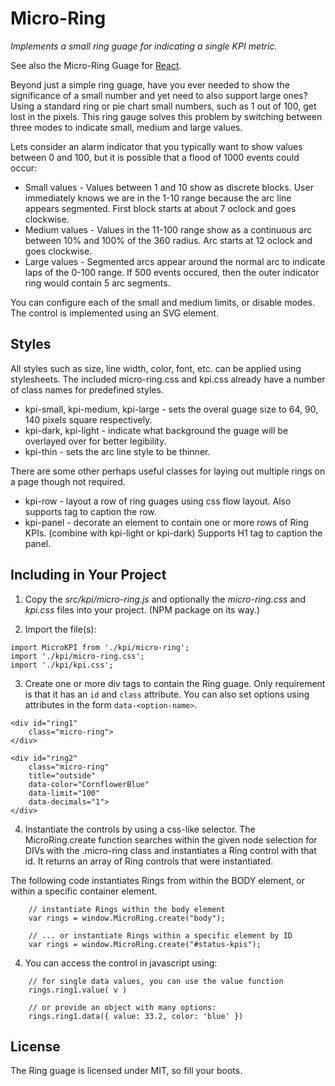 # Micro-Ring

*Implements a small ring guage for indicating a single KPI metric.*

See also the Micro-Ring Guage for [React](https://github.com/guru-florida/micro-ring-react).

Beyond just a simple ring guage, have you ever needed to show the significance of a small number
and yet need to also support large ones? Using a standard ring or pie chart small numbers,
such as 1 out of 100, get lost in the pixels. This ring gauge solves this problem by
switching between three modes to indicate small, medium and large values.

Lets consider an alarm indicator that you typically want to show values between 0 and 100, but
it is possible that a flood of 1000 events could occur:
* Small values - Values between 1 and 10 show as discrete blocks. User immediately knows we are
in the 1-10 range because the arc line appears segmented. First block starts at about 7 oclock
and goes clockwise.
* Medium values - Values in the 11-100 range show as a continuous arc between 10% and 100% of 
the 360 radius. Arc starts at 12 oclock and goes clockwise.
* Large values - Segmented arcs appear around the normal arc to indicate laps of the 0-100 range.
If 500 events occured, then the outer indicator ring would contain 5 arc segments.

You can configure each of the small and medium limits, or disable modes. The control is implemented
using an SVG element.

## Styles

All styles such as size, line width, color, font, etc. can be applied using stylesheets. The included
micro-ring.css and kpi.css already have a number of class names for predefined styles.

* kpi-small, kpi-medium, kpi-large - sets the overal guage size to 64, 90, 140 pixels square respectively.
* kpi-dark, kpi-light - indicate what background the guage will be overlayed over for better legibility.
* kpi-thin - sets the arc line style to be thinner.

There are some other perhaps useful classes for laying out multiple rings on a page though not required.

* kpi-row - layout a row of ring guages using css flow layout. Also supports <label> tag to caption the row.
* kpi-panel - decorate an element to contain one or more rows of Ring KPIs. (combine with kpi-light or kpi-dark)
Supports H1 tag to caption the panel. 

## Including in Your Project

1. Copy the _src/kpi/micro-ring.js_ and optionally the _micro-ring.css_ and _kpi.css_ files into your project.
(NPM package on its way.)

2. Import the file(s):
```
import MicroKPI from './kpi/micro-ring';
import './kpi/micro-ring.css';
import './kpi/kpi.css';
```

3. Create one or more div tags to contain the Ring guage. Only requirement is that it has
an `id` and `class` attribute. You can also set options using attributes in the form `data-<option-name>`.

```
<div id="ring1"
    class="micro-ring">
</div>

<div id="ring2" 
    class="micro-ring" 
    title="outside" 
    data-color="CornflowerBlue" 
    data-limit="100" 
    data-decimals="1">
</div>
```
4. Instantiate the controls by using a css-like selector. The MicroRing.create function
searches within the given node selection for DIVs with the .micro-ring class and 
instantiates a Ring control with that id. It returns an array of Ring controls that were 
instantiated.

The following code instantiates Rings from within the BODY element, or within a specific 
container element.
```
    // instantiate Rings within the body element
    var rings = window.MicroRing.create("body");
    
    // ... or instantiate Rings within a specific element by ID
    var rings = window.MicroRing.create("#status-kpis");
```

4. You can access the control in javascript using:
```
    // for single data values, you can use the value function
    rings.ring1.value( v )
    
    // or provide an object with many options:
    rings.ring1.data({ value: 33.2, color: 'blue' })
```


## License
The Ring guage is licensed under MIT, so fill your boots.
